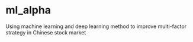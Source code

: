 # ml_alpha
Using machine learning and deep learning method to improve multi-factor strategy in Chinese stock market
